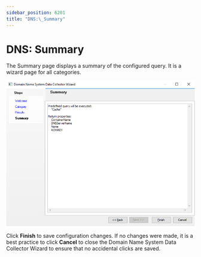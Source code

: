```yaml
---
sidebar_position: 6201
title: "DNS:\_Summary"
---
```


# DNS: Summary

The Summary page displays a summary of the configured query. It is a wizard page for all categories.

![Domain Name System Data Collector Wizard Summary page](../../../../../../../static/images/AccessAnalyzer_12.0/Content/Resources/Images/EnterpriseAuditor/Admin/DataCollector/DNS/Summary.png "Domain Name System Data Collector Wizard Summary page")

Click **Finish** to save configuration changes. If no changes were made, it is a best practice to click **Cancel** to close the Domain Name System Data Collector Wizard to ensure that no accidental clicks are saved.
